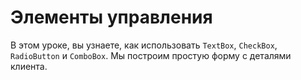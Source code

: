 ﻿Элементы управления
===================
В этом уроке, вы узнаете, как использовать `TextBox`, `CheckBox`, `RadioButton` и `ComboBox`. Мы построим простую форму с деталями клиента.